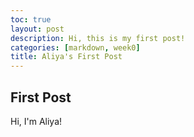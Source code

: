 ```yaml
---
toc: true
layout: post
description: Hi, this is my first post!
categories: [markdown, week0]
title: Aliya's First Post
---
```


## First Post

Hi, I'm Aliya! 